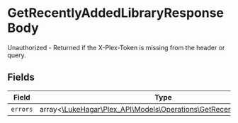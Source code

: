# GetRecentlyAddedLibraryResponseBody

Unauthorized - Returned if the X-Plex-Token is missing from the header or query.


## Fields

| Field                                                                                                                    | Type                                                                                                                     | Required                                                                                                                 | Description                                                                                                              |
| ------------------------------------------------------------------------------------------------------------------------ | ------------------------------------------------------------------------------------------------------------------------ | ------------------------------------------------------------------------------------------------------------------------ | ------------------------------------------------------------------------------------------------------------------------ |
| `errors`                                                                                                                 | array<[\LukeHagar\Plex_API\Models\Operations\GetRecentlyAddedErrors](../../Models/Operations/GetRecentlyAddedErrors.md)> | :heavy_minus_sign:                                                                                                       | N/A                                                                                                                      |